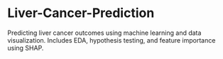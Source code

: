 # Liver-Cancer-Prediction
Predicting liver cancer outcomes using machine learning and data visualization. Includes EDA, hypothesis testing, and feature importance using SHAP.
